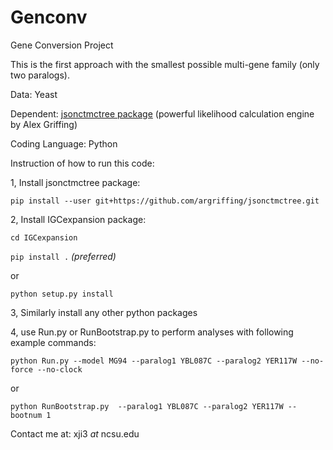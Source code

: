 Genconv
=======

Gene Conversion Project

This is the first approach with the smallest possible multi-gene family (only two paralogs). 

Data: Yeast

Dependent: [jsonctmctree package](http://jsonctmctree.readthedocs.org/en/latest/) (powerful likelihood  calculation 
engine by Alex Griffing)

Coding Language: Python

Instruction of how to run this code:

1, Install jsonctmctree package:

`
pip install --user git+https://github.com/argriffing/jsonctmctree.git
`

2, Install IGCexpansion package:

`
cd IGCexpansion
`

`
pip install .
`  _(preferred)_

or

`
python setup.py install
`  


3, Similarly install any other python packages


4, use Run.py or RunBootstrap.py to perform analyses with following example commands:

`
python Run.py --model MG94 --paralog1 YBL087C --paralog2 YER117W --no-force --no-clock
`

or


`
python RunBootstrap.py  --paralog1 YBL087C --paralog2 YER117W --bootnum 1
`

Contact me at:
xji3 _at_ ncsu.edu